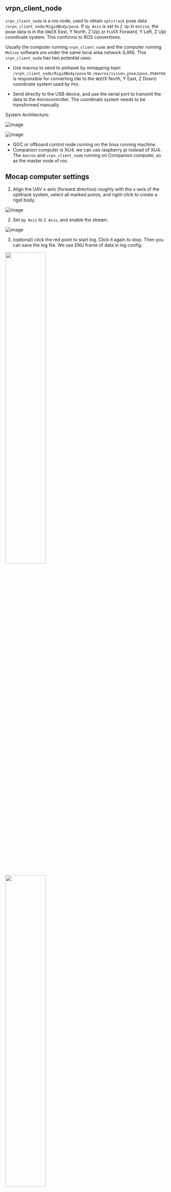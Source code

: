 ## vrpn_client_node
`vrpn_client_node` is a ros node, used to obtain `optitrack` pose data `/vrpn_client_node/RigidBody/pose`. If `Up Axis` is set to `Z Up` in `motive`, the pose data is in the `ENU`(X East, Y North, Z Up) or `FLU`(X Forward, Y Left, Z Up) coordinate system. This conforms to ROS conventions.

Usually the computer running `vrpn_client_node` and the computer running `Motive` software are under the same local area network (LAN). This `vrpn_client_node` has two potential uses:
- Use mavros to send to pixhawk by remapping topic `/vrpn_client_node/RigidBody/pose` to `/mavros/vision_pose/pose`. mavros is responsible for converting `ENU` to the `NED`(X North, Y East, Z Down) coordinate system used by `PX4`.

- Send directly to the USB device, and use the serial port to transmit the data to the microcontroller. The coordinate system needs to be transformed manually.

System Architecture:

![image](config/sys_arch2.png)

![image](config/mocap-ros.png)

- QGC or offboard control node running on the linux running machine.
- Companion computer is XU4. we can use raspberry pi instead of XU4.
The `mavros` and `vrpn_client_node` running on Companion computer, so as the master node of ros.

## Mocap computer settings

1. Align the UAV x-axis (forward direction) roughly with the x-axis of the optitrack system, select all marked points, and right-click to create a rigid body.

![image](config/creat.png)

2. Set `Up Axis` to `Z Axis`, and enable the stream.

![image](config/stream.png)

3. (optional) click the red point to start log. Click it again to stop. Then you can save the log file. We use ENU frame of data in log config:

<img src="config/save.png" width="50%" height="50%" />
<img src="config/config1.png" width="50%" height="50%" />
<img src="config/config2.png" width="50%" height="50%" />

After `motive` sends the data to the LAN, download this code on the computer that needs to get the data and compile and run vrpn_client_node.
## Build 


Build the code:
```bash
mkdir -p ~/catkin_ws/src
cd ~/catkin_ws/src
git clone https://github.com/SCUT-DuctedFan/vrpn_client_ros.git
cd ..
catkin_make
```

## Run vrpn_client_node
connect to the same wifi with motive computer(IP: 192.168.3.252), and then run

>192.168.3.252 is the computer ip which running motive 
```bash
mkdir -p ~/catkin_ws/src
cd ~/catkin_ws/src
git clone https://github.com/SCUT-DuctedFan/vrpn_client_ros.git
cd ..
catkin_make
roslaunch vrpn_client_ros sample.launch server:=192.168.3.252 
```

## Result
we can see rviz, and the frame is ENU.
![image](config/rviz.png)

Run the follow command to print the topic of ros:

```bash
rostopic echo /mavros/vision_pose/pose
```
the terminal output is

```Console
---
header: 
  seq: 9390
  stamp: 
    secs: 1682315199
    nsecs: 620635421
  frame_id: "world"
pose: 
  position: 
    x: 1.7827200889587402
    y: -1.8732807636260986
    z: 0.8786203861236572
  orientation: 
    x: -0.0005116735119372606
    y: -0.0013188595185056329
    z: -0.05677390471100807
    w: 0.998386025428772
---

```

## Run mavros
finally, install [mavros](https://docs.px4.io/main/en/ros/mavros_installation.html) and run it by follow command, then the data transfer to pixhawk. the mavros can 

ROS uses ENU frames by convention. Assume the Optitrack system have set `Up Axis` to `Z Up`, and the data obtained by using the vrpn_client_node node is ENU frame. Through topic remapping, mavros/vision_pose/pose is obtained. MAVROS is responsible for converting the ENU frame of mavros/vision_pose/pose into the NED frame used by px4.

>fcu_url is the usb dev, gcs_url is the QGC(ground control station, gcs) computer IP.

```bash
roslaunch mavros px4.launch fcu_url:=/dev/ttyUSB0:921600 gcs_url:=udp://@192.168.3.190
```


